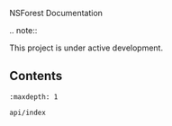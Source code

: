 NSForest Documentation

.. note::

This project is under active development.

Contents
--------

```{toctree}
:maxdepth: 1

api/index
```